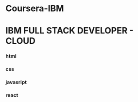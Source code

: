 # Coursera-IBM
# IBM FULL STACK DEVELOPER - CLOUD 
<h3>html</h3>
<h3>css</h3>
<h3>javasript</h3>
<h3>react</h3>
